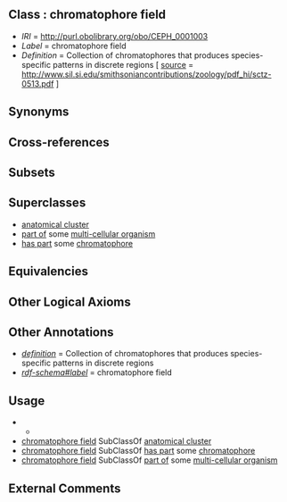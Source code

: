 
## Class : chromatophore field

 * *IRI* = http://purl.obolibrary.org/obo/CEPH_0001003
 * *Label* = chromatophore field
 * *Definition* = Collection of chromatophores that produces species-specific patterns in discrete regions [ [source](../../ce/source.md) = http://www.sil.si.edu/smithsoniancontributions/zoology/pdf_hi/sctz-0513.pdf ]

## Synonyms


## Cross-references


## Subsets


## Superclasses

 * [anatomical cluster](../../UBERON/77/UBERON_0000477.md)
 * [part of](../../BFO/50/BFO_0000050.md) some [multi-cellular organism](../../UBERON/68/UBERON_0000468.md)
 * [has part](../../BFO/51/BFO_0000051.md) some [chromatophore](../../CEPH/61/CEPH_0000061.md)

## Equivalencies


## Other Logical Axioms


## Other Annotations

 * *[definition](../../IAO/15/IAO_0000115.md)* = Collection of chromatophores that produces species-specific patterns in discrete regions
 * *[rdf-schema#label](../../el/rdf-schema#label.md)* = chromatophore field

## Usage

 * -
 * [chromatophore field](../../CEPH/03/CEPH_0001003.md) SubClassOf [anatomical cluster](../../UBERON/77/UBERON_0000477.md)
 * [chromatophore field](../../CEPH/03/CEPH_0001003.md) SubClassOf [has part](../../BFO/51/BFO_0000051.md) some [chromatophore](../../CEPH/61/CEPH_0000061.md)
 * [chromatophore field](../../CEPH/03/CEPH_0001003.md) SubClassOf [part of](../../BFO/50/BFO_0000050.md) some [multi-cellular organism](../../UBERON/68/UBERON_0000468.md)

## External Comments


